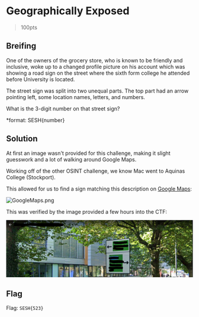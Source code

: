 # Geographically Exposed
> 100pts

## Breifing
One of the owners of the grocery store, who is known to be friendly and inclusive, woke up to a changed profile picture on his account which was showing a road sign on the street where the sixth form college he attended before University is located.

The street sign was split into two unequal parts. The top part had an arrow pointing left, some location names, letters, and numbers.

What is the 3-digit number on that street sign?

*format: SESH{number}

## Solution
At first an image wasn't provided for this challenge, making it slight guesswork and a lot of walking around Google Maps.

Working off of the other OSINT challenge, we know Mac went to Aquinas College (Stockport).

This allowed for us to find a sign matching this description on [Google Maps](https://www.google.com/maps/@53.3965932,-2.1472807,3a,77.8y,241.7h,78.95t/data=!3m6!1e1!3m4!1s0b_7Z5YMpnimxNiDIcDObQ!2e0!7i16384!8i8192):

![GoogleMaps.png](GoogleMaps.png)

This was verified by the image provided a few hours into the CTF:

![location.png](location.png)

## Flag
Flag: `SESH{523}`